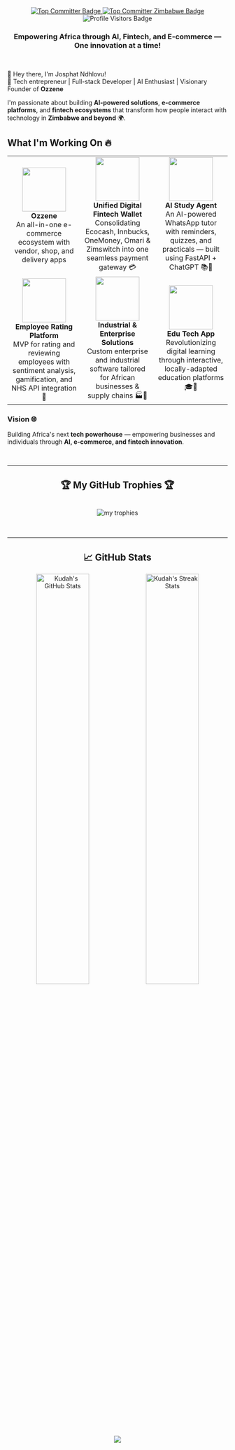 <div align="center">
  <a href="https://user-badge.committers.top/zimbabwe_public/eisax" target="_blank">
    <img src="https://user-badge.committers.top/zimbabwe_public/eisax.svg" alt="Top Committer Badge"/>
  </a>


  <a href="https://user-badge.committers.top/zimbabwe_public/eisax" target="_blank">
    <img src="https://img.shields.io/badge/🏆_%233_Top_Committer_In_Zimbabwe-red?style=for-the-badge&labelColor=000000" alt="Top Committer Zimbabwe Badge"/>
  </a>


  <img src="https://visitor-badge.laobi.icu/badge?page_id=eisax.eisax" alt="Profile Visitors Badge"/>
</div>



<h3 align="center">Empowering Africa through AI, Fintech, and E-commerce — One innovation at a time!</h3>
<br/>
<div align="start">

👋 Hey there, I'm Josphat Ndhlovu!  
🚀 Tech entrepreneur | Full-stack Developer | AI Enthusiast | Visionary Founder of **Ozzene**  

I'm passionate about building **AI-powered solutions**, **e-commerce platforms**, and **fintech ecosystems** that transform how people interact with technology in **Zimbabwe and beyond** 🌍.

## What I'm Working On 🔥

<table>
  <tr>
    <td align="center" width="33%">
      <img src="https://img.icons8.com/?size=100&id=RtzLD1EJ2U5a&format=png&color=000000" width="100" /><br>
      <strong>Ozzene</strong><br>
      An all-in-one e-commerce ecosystem with vendor, shop, and delivery apps
    </td>
    <td align="center" width="33%">
      <img src="https://img.icons8.com/?size=100&id=80382&format=png&color=000000" width="100" /><br>
      <strong>Unified Digital Fintech Wallet</strong><br>
      Consolidating Ecocash, Innbucks, OneMoney, Omari & Zimswitch into one seamless payment gateway 💳
    </td>
    <td align="center" width="33%">
      <img src="https://img.icons8.com/fluency/96/ai.png" width="100" /><br>
      <strong>AI Study Agent</strong><br>
      An AI-powered WhatsApp tutor with reminders, quizzes, and practicals — built using FastAPI + ChatGPT 📚🤖
    </td>
  </tr>
  <tr>
    <td align="center" width="33%">
      <img src="https://img.icons8.com/color/96/employee-card.png" width="100" /><br>
      <strong>Employee Rating Platform</strong><br>
      MVP for rating and reviewing employees with sentiment analysis, gamification, and NHS API integration 🌟
    </td>
    <td align="center" width="33%">
      <img src="https://img.icons8.com/?size=100&id=Yg6kCIazaGRt&format=png&color=000000" width="100" /><br>
      <strong>Industrial & Enterprise Solutions</strong><br>
      Custom enterprise and industrial software tailored for African businesses & supply chains 🏭💼
    </td>
    <td align="center" width="33%">
      <img src="https://img.icons8.com/?size=100&id=XbjP6J0SO56c&format=png&color=000000" width="100" /><br>
      <strong>Edu Tech App</strong><br>
      Revolutionizing digital learning through interactive, locally-adapted education platforms 🎓📱
    </td>
  </tr>
</table>



### Vision 🌐
Building Africa's next **tech powerhouse** — empowering businesses and individuals through **AI, e-commerce, and fintech innovation**.


<br/>
<hr/>
<div align="center">
  <h2>🏆 My GitHub Trophies 🏆 </h2>
  <br>
  <img alt="my trophies" src="https://github-profile-trophy.vercel.app/?username=eisax&theme=radical&no-frame=false&no-bg=true&margin-w=4" />
<br/><br/><br/>
</div>
<hr/>


<!-- GitHub Stats Section -->
<h2 align="center">📈 GitHub Stats</h2>
<div align="center">
  <img src="https://github-readme-stats.vercel.app/api?username=eisax&show_icons=true&count_private=true&hide_border=true&title_color=60a5fa&icon_color=2563eb&text_color=ffffff&bg_color=0d1117" alt="Kudah's GitHub Stats" width="49%" />
  <img src="https://github-readme-streak-stats-salesp07.vercel.app/?user=eisax&count_private=true&hide_border=true&theme=react&background=0d1117" alt="Kudah's Streak Stats" width="49%" />
</div>

<br/>
<h1 align="center">
    <img src="https://readme-typing-svg.herokuapp.com/?font=Righteous&size=35&center=true&vCenter=true&width=600&height=70&duration=6000&lines=✨+Thank+You+for+Stopping+By!+✨;🙌+I'm+grateful+you+visited+my+GitHub+page!;+Let's+build+something+amazing+together!;" />
</h1>
<br/>
